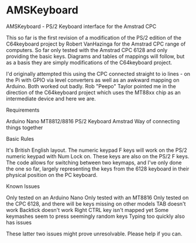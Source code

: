 # AMSKeyboard
AMSKeyboard - PS/2 Keyboard interface for the Amstrad CPC

This so far is the first revision of a modification of the PS/2 edition of the C64keyboard project by Robert VanHazinga for the Amstrad CPC range of computers. So far only tested with the Amstrad CPC 6128 and only providing the basic keys.
Diagrams and tables of mappings will follow, but as a basis they are simply modifications of the C64keyboard project.

I'd originally attempted this using the CPC connected straight to io lines - on the Pi with GPIO via level converters as well as an awkward mapping on Arduino. Both worked out badly. Rob "Peepo" Taylor pointed me in the direction of the C64keyboard project which uses the MT88xx chip as an intermediate device and here we are.

Requirements

Arduino Nano
MT8812/8816
PS/2 Keyboard
Amstrad
Way of connecting things together

Basic Rules

It's British English layout.
The numeric keypad F keys will work on the PS/2 numeric keypad with Num Lock on. These keys are also on the PS/2 F keys.
The code allows for switching between two keymaps, and I've only done the one so far, largely representing the keys from the 6128 keyboard in their physical position on the PC keyboard.

Known Issues

Only tested on an Arduino Nano
Only tested with an MT8816
Only tested on the CPC 6128, and there will be keys missing on other models
TAB doesn't work
Backtick doesn't work
Right CTRL key isn't mapped yet
Some keymashes seem to press seemingly random keys
Typing too quickly also has issues

These latter two issues might prove unresolvable. Please help if you can.
